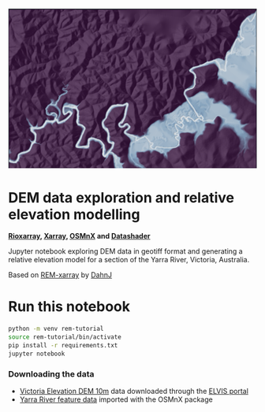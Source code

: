 ![](data/REM-demo.png)
# DEM data exploration and relative elevation modelling
**[Rioxarray](https://corteva.github.io/rioxarray/stable/), [Xarray](https://docs.xarray.dev/en/stable/), [OSMnX](https://osmnx.readthedocs.io/en/stable/) and [Datashader](https://datashader.org/#)**

Jupyter notebook exploring DEM data in geotiff format and generating a relative elevation model for a section of the Yarra River, Victoria, Australia.

Based on [REM-xarray](https://github.com/DahnJ/REM-xarray) by [DahnJ](https://github.com/DahnJ)

# Run this notebook

```bash
python -m venv rem-tutorial
source rem-tutorial/bin/activate
pip install -r requirements.txt
jupyter notebook
```

### Downloading the data
- [Victoria Elevation DEM 10m](https://discover.data.vic.gov.au/dataset/vicmap-elevation-dem-10m) data downloaded through the [ELVIS portal](https://elevation.fsdf.org.au/)
- [Yarra River feature data](https://www.openstreetmap.org/relation/2211681) imported with the OSMnX package